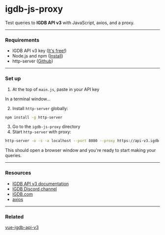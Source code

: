 # igdb-js-proxy

Test queries to **IGDB API v3** with JavaScript, axios, and a proxy.

---
### Requirements
* IGDB API v3 key ([It's free!](https://api.igdb.com/signup))
* Node.js and npm ([Install](https://www.npmjs.com/get-npm))
* http-server ([Github](https://github.com/indexzero/http-server))

---
### Set up
1. At the top of `main.js`, paste in your API key

In a terminal window...

2. Install `http-server` globally:
```bash
npm install -g http-server
```
3. Go to the `igdb-js-proxy` directory
4. Start `http-server` with proxy:
```bash
http-server -o -s -a localhost --port 8080 --proxy https://api-v3.igdb.com
```
This should open a browser window and you're ready to start making your queries.

---
### Resources
* [IGDB API v3 documentation](https://api-docs.igdb.com/)
* [IGDB Discord channel](https://discord.gg/WvBNFRu)
* [IGDB.com](IGDB.com)
* [axios](https://github.com/axios/axios)

---
### Related
[vue-igdb-api-v3](https://github.com/evild70/vue-igdb-api-v3)
